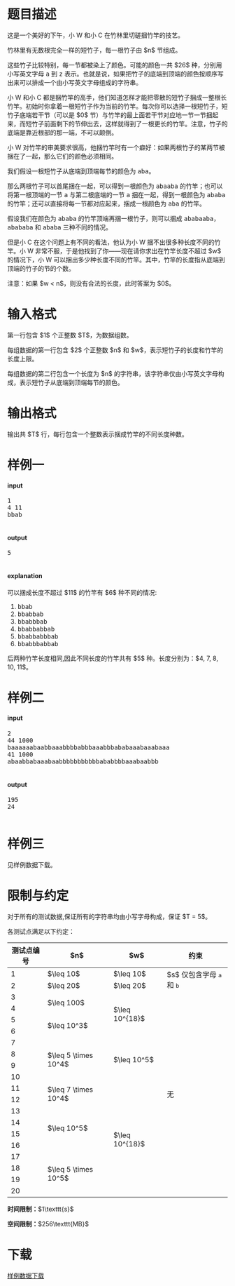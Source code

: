# 题目描述

<p>这是一个美好的下午，小 W 和小 C 在竹林里切磋捆竹竿的技艺。</p>
<p>竹林里有无数根完全一样的短竹子，每一根竹子由 $n$ 节组成。</p>
<p>这些竹子比较特别，每一节都被染上了颜色。可能的颜色一共 $26$ 种，分别用小写英文字母 <samp>a</samp> 到 <samp>z</samp> 表示。也就是说，如果把竹子的底端到顶端的颜色按顺序写出来可以排成一个由小写英文字母组成的字符串。</p>
<p>小 W 和小 C 都是捆竹竿的高手，他们知道怎样才能把零散的短竹子捆成一整根长竹竿。初始时你拿着一根短竹子作为当前的竹竿。每次你可以选择一根短竹子，短竹子底端若干节（可以是 $0$ 节）与竹竿的最上面若干节对应地一节一节捆起来，而短竹子前面剩下的节伸出去，这样就得到了一根更长的竹竿。注意，竹子的底端是靠近根部的那一端，不可以颠倒。</p>
<p>小 W 对竹竿的审美要求很高，他捆竹竿时有一个癖好：如果两根竹子的某两节被捆在了一起，那么它们的颜色必须相同。</p>
<p>我们假设一根短竹子从底端到顶端每节的颜色为 <samp>aba</samp>。</p>
<p>那么两根竹子可以首尾捆在一起，可以得到一根颜色为 <samp>abaaba</samp> 的竹竿；也可以将第一根顶端的一节 <samp>a</samp> 与第二根底端的一节 <samp>a</samp> 捆在一起，得到一根颜色为 <samp>ababa</samp> 的竹竿；还可以直接将每一节都对应起来，捆成一根颜色为 <samp>aba</samp> 的竹竿。</p>
<p>假设我们在颜色为 <samp>ababa</samp> 的竹竿顶端再捆一根竹子，则可以捆成 <samp>ababaaba</samp>，<samp>abababa</samp> 和 <samp>ababa</samp> 三种不同的情况。</p>
<p>但是小 C 在这个问题上有不同的看法，他认为小 W 捆不出很多种长度不同的竹竿。小 W 非常不服，于是他找到了你——现在请你求出在竹竿长度不超过 $w$ 的情况下，小 W 可以捆出多少种长度不同的竹竿。其中，竹竿的长度指从底端到顶端的竹子的节的个数。</p>
<p>注意：如果 $w &lt; n$，则没有合法的长度，此时答案为 $0$。</p>

# 输入格式


<p>第一行包含 $1$ 个正整数 $T$，为数据组数。</p>
<p>每组数据的第一行包含 $2$ 个正整数 $n$ 和 $w$，表示短竹子的长度和竹竿的长度上限。</p>
<p>每组数据的第二行包含一个长度为 $n$ 的字符串，该字符串仅由小写英文字母构成，表示短竹子从底端到顶端每节的颜色。</p>

# 输出格式


<p>输出共 $T$ 行，每行包含一个整数表示捆成竹竿的不同长度种数。</p>

# 样例一


<h4>input</h4>
<pre>1
4 11
bbab

</pre>

<h4>output</h4>
<pre>5

</pre>

<h4>explanation</h4>
<p>可以捆成长度不超过 $11$ 的竹竿有 $6$ 种不同的情况:</p>
<ol><li><samp>bbab</samp></li>
<li><samp>bbabbab</samp></li>
<li><samp>bbabbbab</samp></li>
<li><samp>bbabbabbab</samp></li>
<li><samp>bbabbabbbab</samp></li>
<li><samp>bbabbbabbab</samp></li>
</ol><p>后两种竹竿长度相同,因此不同长度的竹竿共有 $5$ 种。长度分别为：$4, 7, 8, 10, 11$。</p>

# 样例二


<h4>input</h4>
<pre>2
44 1000
baaaaaabaabbaaabbbbabbbaaabbbababaaabaaabaaa
41 1000
abaabbabaaabaabbbbbbbbbbbababbbbaaabaabbb

</pre>

<h4>output</h4>
<pre>195
24

</pre>


# 样例三


<p>见样例数据下载。</p>

# 限制与约定


<p>对于所有的测试数据,保证所有的字符串均由小写字母构成，保证 $T = 5$。</p>
<p>各测试点满足以下约定：</p>
<div class="table-responsive">
<table class="table table-bordered table-text-center table-vertical-middle"><thead><tr><th>测试点编号</th>
<th>$n$</th>
<th>$w$</th>
<th>约束</th>
</tr></thead><tbody><tr><td>1</td><td>$\leq 10$</td><td>$\leq 10$</td><td rowspan="2">$s$ 仅包含字母 <samp>a</samp> 和 <samp>b</samp></td></tr><tr><td>2</td><td>$\leq 20$</td><td>$\leq 20$</td></tr><tr><td>3</td><td rowspan="2">$\leq 100$</td><td rowspan="4">$\leq 10^{18}$</td><td rowspan="18">无</td></tr><tr><td>4</td></tr><tr><td>5</td><td rowspan="2">$\leq 10^3$</td></tr><tr><td>6</td></tr><tr><td>7</td><td rowspan="4">$\leq 5 \times 10^4$</td><td rowspan="4">$\leq 10^5$</td></tr><tr><td>8</td></tr><tr><td>9</td></tr><tr><td>10</td></tr><tr><td>11</td><td rowspan="2">$\leq 7 \times 10^4$</td><td rowspan="10">$\leq 10^{18}$</td></tr><tr><td>12</td></tr><tr><td>13</td><td rowspan="4">$\leq 10^5$</td></tr><tr><td>14</td></tr><tr><td>15</td></tr><tr><td>16</td></tr><tr><td>17</td><td rowspan="4">$\leq 5 \times 10^5$</td></tr><tr><td>18</td></tr><tr><td>19</td></tr><tr><td>20</td></tr></tbody></table></div>

<p><strong>时间限制：</strong>$1\texttt{s}$</p>
<p><strong>空间限制：</strong>$256\texttt{MB}$</p>

# 下载


<p><a href="/download.php?type=problem&amp;id=172">样例数据下载</a></p>
